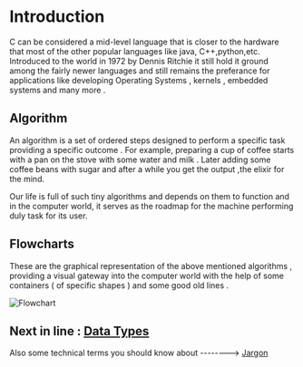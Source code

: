 # Introduction
C can be considered a mid-level language that is closer to the hardware that most of the other popular languages like java, C++,python,etc.
Introduced to the world in 1972 by Dennis Ritchie it still hold it ground among the fairly newer languages and still remains the preferance for applications like developing Operating Systems , kernels , embedded systems and many more .

## Algorithm

An algorithm is a set of ordered steps designed to perform a specific task providing a specific outcome .
For example, preparing a cup of coffee starts with a pan on the stove with some water and milk . Later adding some coffee beans with sugar and after  a while you get the output ,the elixir for the mind.

Our life is full of such tiny algorithms and depends on them to function and in the computer world, it serves as the roadmap for the machine performing duly task for its user.

## Flowcharts 

These are the graphical representation of the above mentioned algorithms , providing a visual gateway into the computer world with the help of some containers ( of specific shapes ) and some good old lines .

<img src="" alt="Flowchart">

## Next in line : [Data Types](#Data_types)

Also some technical terms you should know about  --------> [Jargon](#Jargon)





